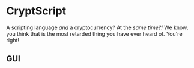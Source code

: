 # CryptScript

A scripting language _and_ a cryptocurrency? At the _same time?!_ We know, you think that is the most retarded thing you have ever heard of. You're right!

## GUI

